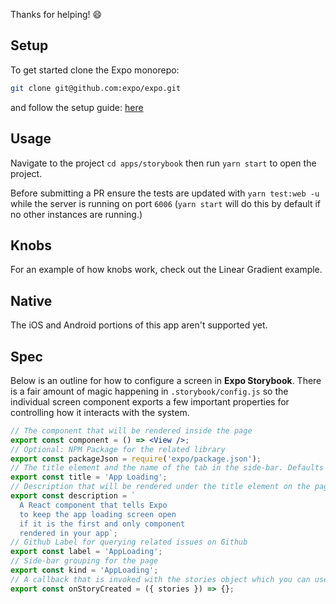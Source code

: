 Thanks for helping! 😄

## Setup

To get started clone the Expo monorepo:

```sh
git clone git@github.com:expo/expo.git
```

and follow the setup guide: [here](https://github.com/expo/expo#set-up)

## Usage

Navigate to the project `cd apps/storybook` then run `yarn start` to open the project.

Before submitting a PR ensure the tests are updated with `yarn test:web -u` while the server is running on port `6006` (`yarn start` will do this by default if no other instances are running.)

## Knobs

For an example of how knobs work, check out the Linear Gradient example.

## Native

The iOS and Android portions of this app aren't supported yet.


## Spec

Below is an outline for how to configure a screen in **Expo Storybook**. There is a fair amount of magic happening in `.storybook/config.js` so the individual screen component exports a few important properties for controlling how it interacts with the system.

```jsx
// The component that will be rendered inside the page
export const component = () => <View />;
// Optional: NPM Package for the related library
export const packageJson = require('expo/package.json');
// The title element and the name of the tab in the side-bar. Defaults to the packageJson name
export const title = 'App Loading';
// Description that will be rendered under the title element on the page. Defaults to the packageJson description
export const description = `
  A React component that tells Expo
  to keep the app loading screen open
  if it is the first and only component
  rendered in your app`;
// Github Label for querying related issues on Github
export const label = 'AppLoading';
// Side-bar grouping for the page
export const kind = 'AppLoading';
// A callback that is invoked with the stories object which you can use to apply.
export const onStoryCreated = ({ stories }) => {};
```
